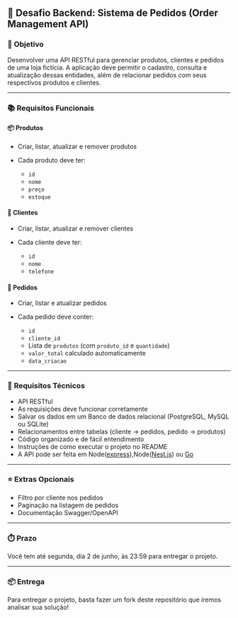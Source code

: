 ## 💼 Desafio Backend: Sistema de Pedidos (Order Management API)

### 🎯 **Objetivo**

Desenvolver uma API RESTful para gerenciar produtos, clientes e pedidos de uma loja fictícia. A aplicação deve permitir o cadastro, consulta e atualização dessas entidades, além de relacionar pedidos com seus respectivos produtos e clientes.

---

### 📚 **Requisitos Funcionais**

#### 📦 Produtos

* Criar, listar, atualizar e remover produtos
* Cada produto deve ter:

  * `id`
  * `nome`
  * `preço`
  * `estoque`

#### 👤 Clientes

* Criar, listar, atualizar e remover clientes
* Cada cliente deve ter:

  * `id`
  * `nome`
  * `telefone`

#### 🧾 Pedidos

* Criar, listar e atualizar pedidos
* Cada pedido deve conter:

  * `id`
  * `cliente_id`
  * Lista de `produtos` (com `produto_id` e `quantidade`)
  * `valor_total` calculado automaticamente
  * `data_criacao`

---

### 💾 **Requisitos Técnicos**

* API RESTful
* As requisições deve funcionar corretamente
* Salvar os dados em um Banco de dados relacional (PostgreSQL, MySQL ou SQLite)
* Relacionamentos entre tabelas (cliente → pedidos, pedido → produtos)
* Código organizado e de fácil entendimento
* Instruções de como executar o projeto no README
* A API pode ser feita em Node([express](https://expressjs.com)),Node([Nest.js](https://nestjs.com/)) ou [Go](https://go.dev/)

---

### ⭐ **Extras Opcionais**

* Filtro por cliente nos pedidos
* Paginação na listagem de pedidos
* Documentação Swagger/OpenAPI

---

### ⏱️ **Prazo**

Você tem até segunda, dia 2 de junho, às 23:59 para entregar o projeto.

---

### 📦 **Entrega**

Para entregar o projeto, basta fazer um fork deste repositório que iremos analisar sua solução!
